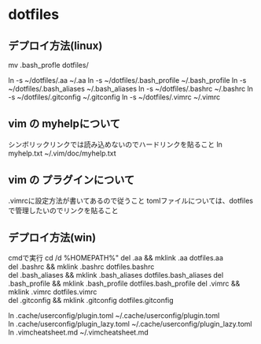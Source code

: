 # dotfiles

## デプロイ方法(linux)
mv .bash_profle dotfiles/

ln -s ~/dotfiles/.aa            ~/.aa
ln -s ~/dotfiles/.bash_profile  ~/.bash_profile
ln -s ~/dotfiles/.bash_aliases  ~/.bash_aliases
ln -s ~/dotfiles/.bashrc        ~/.bashrc
ln -s ~/dotfiles/.gitconfig     ~/.gitconfig
ln -s ~/dotfiles/.vimrc         ~/.vimrc


## vim の myhelpについて
シンボリックリンクでは読み込めないのでハードリンクを貼ること
ln myhelp.txt ~/.vim/doc/myhelp.txt


## vim の プラグインについて
.vimrcに設定方法が書いてあるので従うこと
tomlファイルについては、dotfilesで管理したいのでリンクを貼ること


## デプロイ方法(win)
cmdで実行
cd /d %HOMEPATH%"
del .aa           && mklink .aa           dotfiles\.aa      
del .bashrc       && mklink .bashrc       dotfiles\.bashrc      
del .bash_aliases && mklink .bash_aliases dotfiles\.bash_aliases
del .bash_profile && mklink .bash_profile dotfiles\.bash_profile
del .vimrc        && mklink .vimrc        dotfiles\.vimrc       
del .gitconfig    && mklink .gitconfig    dotfiles\.gitconfig   

ln .cache/userconfig/plugin.toml    ~/.cache/userconfig/plugin.toml  
ln .cache/userconfig/plugin_lazy.toml    ~/.cache/userconfig/plugin_lazy.toml
ln .vimcheatsheet.md    ~/.vimcheatsheet.md

